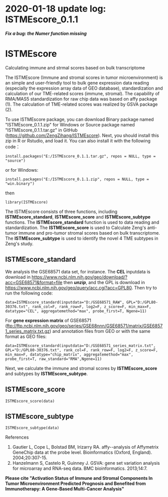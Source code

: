 # 2020-01-18 update log: ISTMEscore_0.1.1
***Fix a bug: the Numer function missing***

# ISTMEscore
Calculating immune and strmal scores based on bulk transcriptome

The ISTMEscore (Immune and stromal scores in tumor microenvironment) is an simple and user-friendly tool to bulk gene expression data reading (especially the expression array data of GEO database), standardization and calculation of our TME-related scores (immune, stromal). The capability of RMA/MAS5 standardization for raw chip data was based on affy package (1). The calculation of TME-related scores was realized by GSVA package (2).


To use ISTMEscore package, you can download Binary package named "ISTMEscore_0.1.1.zip" for Windows or Source package named "ISTMEscore_0.1.1.tar.gz" in GitHub (https://github.com/ZengZihang/ISTMEscore). Next, you should install this zip in R or Rstudio, and load it. You can also install it with the following code：

```install.packages("E:/ISTMEscore_0.1.1.tar.gz", repos = NULL, type = "source")```

or for Windows:

```install.packages("E:/ISTMEscore_0.1.1.zip", repos = NULL, type = "win.binary")```

then

```library(ISTMEscore)```

The ISTMEscore consists of three functions, including **ISTMEscore_standard**, **ISTMEscore_score** and **ISTMEscore_subtype** functions. The **ISTMEscore_standard** function is used to data reading and standardization. The **ISTMEscore_score** is used to Calculate Zeng's anti-tumor immune and pro-tumor stromal scores based on bulk transcriptome. The **ISTMEscore_subtype** is used to identify the novel 4 TME subtypes in Zeng's study.


## ISTMEscore_standard
We analysis the GSE68571 data set, for instance. The **CEL** inputdata is download in https://www.ncbi.nlm.nih.gov/geo/download/?acc=GSE68571&format=file then ***unzip***, and the GPL is download in https://www.ncbi.nlm.nih.gov/geo/query/acc.cgi?acc=GPL80. Then try to run the following code:

```data=ISTMEscore_standard(inputdata="D:/GSE68571_RAW", GPL="D:/GPL80-30376.txt", rank_col=F, rank_row=F, log2=F, z_score=F, min_max=F, datatype="CEL", aggregatemethod="max", probe_first=T, Ngene=11)```

For **gene expression matrix** of GSE68571 (ftp://ftp.ncbi.nlm.nih.gov/geo/series/GSE68nnn/GSE68571/matrix/GSE68571_series_matrix.txt.gz) and annotation files from GEO or with the same format as GEO files: 

```data=ISTMEscore_standard(inputdata="D:/GSE68571_series_matrix.txt", GPL="D:/GPL80-30376.txt", rank_col=F, rank_row=F, log2=F, z_score=F, min_max=F, datatype="chip_matrix", aggregatemethod="max", probe_first=T, raw_standard="RMA",Ngene=11)```

Next, we calculate the immune and stromal scores by **ISTMEscore_score** and subtypes by **ISTMEscore_subtype**.
## ISTMEscore_score
```ISTMEscore_score(data)```

## ISTMEscore_subtype
```ISTMEscore_subtype(data)```

References
1.	Gautier L, Cope L, Bolstad BM, Irizarry RA. affy--analysis of Affymetrix GeneChip data at the probe level. Bioinformatics (Oxford, England). 2004;20:307-15.
2.	Hanzelmann S, Castelo R, Guinney J. GSVA: gene set variation analysis for microarray and RNA-seq data. BMC bioinformatics. 2013;14:7.

**Please cite "Activation Status of Immune and Stromal Components In Tumor Microenvironment Predicted Prognosis and Benefited from Immunotherapy: A Gene-Based Multi-Cancer Analysis"**
